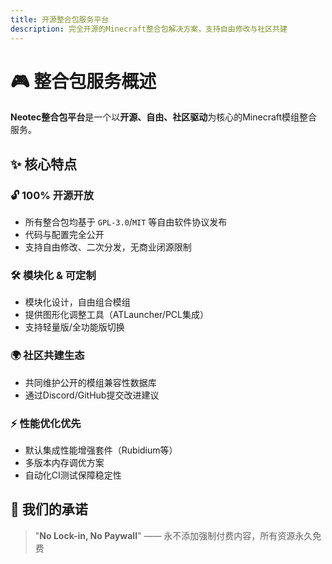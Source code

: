 ```yaml
---
title: 开源整合包服务平台
description: 完全开源的Minecraft整合包解决方案，支持自由修改与社区共建
---
```


# 🎮 整合包服务概述

**Neotec整合包平台**是一个以**开源、自由、社区驱动**为核心的Minecraft模组整合服务。

## ✨ 核心特点

### 🔓 100% 开源开放
- 所有整合包均基于 `GPL-3.0`/`MIT` 等自由软件协议发布
- 代码与配置完全公开
- 支持自由修改、二次分发，无商业闭源限制

### 🛠️ 模块化 & 可定制
- 模块化设计，自由组合模组
- 提供图形化调整工具（ATLauncher/PCL集成）
- 支持轻量版/全功能版切换

### 🌍 社区共建生态
- 共同维护公开的模组兼容性数据库
- 通过Discord/GitHub提交改进建议

### ⚡ 性能优化优先
- 默认集成性能增强套件（Rubidium等）
- 多版本内存调优方案
- 自动化CI测试保障稳定性

## 📜 我们的承诺

> "**No Lock-in, No Paywall**" —— 永不添加强制付费内容，所有资源永久免费
